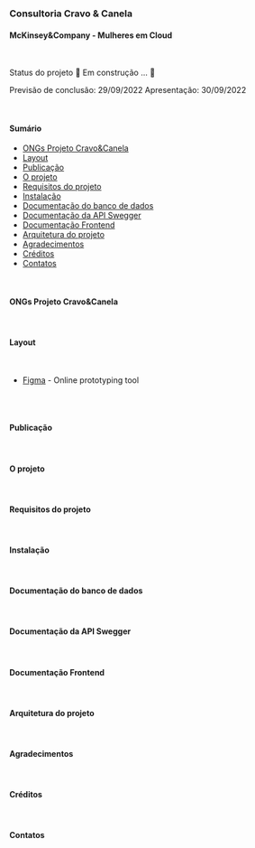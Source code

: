 ### Consultoria Cravo & Canela 
   #### McKinsey&Company - Mulheres em Cloud

<br> 

Status do projeto
🚧 Em construção ... 🚧

Previsão de conclusão: 29/09/2022 
Apresentação: 30/09/2022

<br> 

#### Sumário

  - [ONGs Projeto Cravo&Canela](#ongs-projeto-cravo&canela)
  - [Layout](#layout)
  - [Publicação](#publicacao)
  - [O projeto](#o-projeto)
  - [Requisitos do projeto](#resuisitos-do-projeto)  
  - [Instalação](#instalacao)
  - [Documentação do banco de dados](#documentacao-do-banco-de-dados)
  - [Documentação da API Swegger](#documentacao-da-api-swegger)
  - [Documentação Frontend](#documentacao-frontend)
  - [Arquitetura do projeto](#arquitetura-do-projeto) 
  - [Agradecimentos](#agradecimentos)
  - [Créditos](#creditos)
  - [Contatos](#contatos)
  
 <br> 
  
 #### ONGs Projeto Cravo&Canela
  
  
 
<br> 
 
#### Layout

 <br/>

  - [Figma](https://www.figma.com/file/5Bh3kQpsM3wOOJjP7bu370/Projeto-Consultoria-Cravo-%26-Canela?node-id=27%3A387) - Online prototyping tool

<br/>

<br> 
 
#### Publicação

<br> 
 
#### O projeto


<br>
 
#### Requisitos do projeto

<br>
 
#### Instalação

<br>
 
#### Documentação do banco de dados

<br>
 
#### Documentação da API Swegger

<br>
 
#### Documentação Frontend

<br>
 
#### Arquitetura do projeto

<br>
 
#### Agradecimentos

<br>
 
#### Créditos

<br> 
 
#### Contatos










